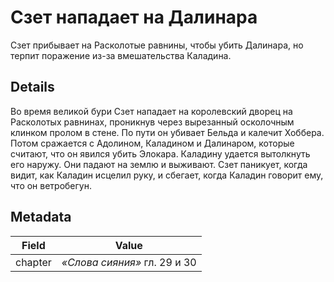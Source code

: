 # Сзет нападает на Далинара
Сзет прибывает на Расколотые равнины, чтобы убить Далинара, но терпит поражение из-за вмешательства Каладина.

## Details
Во время великой бури Сзет нападает на королевский дворец на Расколотых равнинах, проникнув через вырезанный осколочным клинком пролом в стене. По пути он убивает Бельда и калечит Хоббера. Потом сражается с Адолином, Каладином и Далинаром, которые считают, что он явился убить Элокара. Каладину удается вытолкнуть его наружу. Они падают на землю и выживают. Сзет паникует, когда видит, как Каладин исцелил руку, и сбегает, когда Каладин говорит ему, что он ветробегун.

## Metadata
| Field | Value |
| ----- | ----- |
| chapter | *«Слова сияния»* гл. 29 и 30 |
